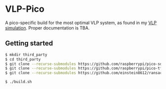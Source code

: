 # VLP-Pico

A pico-specific build for the most optimal VLP system, as found in my [VLP simulation](https://github.com/einstein8612/VLP). Proper documentation is TBA.


## Getting started
```bash
$ mkdir third_party
$ cd third_party
$ git clone --recurse-submodules https://github.com/raspberrypi/pico-sdk.git
$ git clone --recurse-submodules https://github.com/raspberrypi/pico-tflmicro.git
$ git clone --recurse-submodules https://github.com/einstein8612/ransac-line.git
```

```bash
$ ./build.sh
```